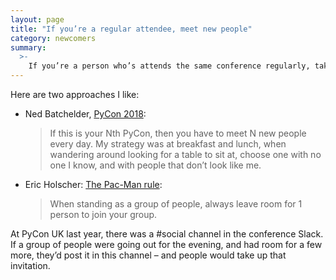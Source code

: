 ```yaml
---
layout: page
title: "If you’re a regular attendee, meet new people"
category: newcomers
summary:
  >-
    If you’re a person who’s attends the same conference regularly, take some time to break out of your bubble and meet newcomers.
---
```


Here are two approaches I like:

*   Ned Batchelder, [PyCon 2018](https://nedbatchelder.com/blog/201805/pycon_2018.html):

    > If this is your Nth PyCon, then you have to meet N new people every day. My strategy was at breakfast and lunch, when wandering around looking for a table to sit at, choose one with no one I know, and with people that don’t look like me.

*   Eric Holscher: [The Pac-Man rule](http://ericholscher.com/blog/2017/aug/2/pacman-rule-conferences/#pac-man-rule):

    > When standing as a group of people, always leave room for 1 person to join your group.

At PyCon UK last year, there was a #social channel in the conference Slack. If a group of people were going out for the evening, and had room for a few more, they’d post it in this channel – and people would take up that invitation.

